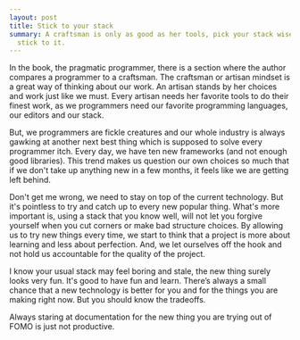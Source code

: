 ```yaml
---
layout: post
title: Stick to your stack
summary: A craftsman is only as good as her tools, pick your stack wisely and
  stick to it.
---
```

In the book, the pragmatic programmer, there is a section where the author compares a programmer to a craftsman. The craftsman or artisan mindset is a great way of thinking about our work. An artisan stands by her choices and work just like we must. Every artisan needs her favorite tools to do their finest work, as we programmers need our favorite programming languages, our editors and our stack.

But, we programmers are fickle creatures and our whole industry is always gawking at another next best thing which is supposed to solve every programmer itch. Every day, we have ten new frameworks (and not enough good libraries). This trend makes us question our own choices so much that if we don't take up anything new in a few months, it feels like we are getting left behind.

Don't get me wrong, we need to stay on top of the current technology. But it's pointless to try and catch up to every new popular thing. What's more important is, using a stack that you know well, will not let you forgive yourself when you cut corners or make bad structure choices. By allowing us to try new things every time, we start to think that a project is more about learning and less about perfection. And, we let ourselves off the hook and not hold us accountable for the quality of the project. 

I know your usual stack may feel boring and stale, the new thing surely looks very fun. It's good to have fun and learn. There’s always a small chance that a new technology is better for you and for the things you are making right now. But you should know the tradeoffs. 

Always staring at documentation for the new thing you are trying out of FOMO is just not productive.